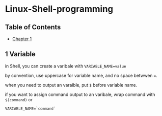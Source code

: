 # Linux-Shell-programming

## Table of Contents

+ [Chapter 1](#variable)



## 1 Variable <a name="variable"></a>

in Shell, you can create a varibale with `VARIABLE_NAME=value`

by convention, use uppercase for variable name, and no space betwwen `=`.

when you need to output an varaible, put `$` before variable name.

if you want to assign command output to an varibale, wrap command with `$(command)` or
```shell
VARIABLE_NAME=`command`
```

